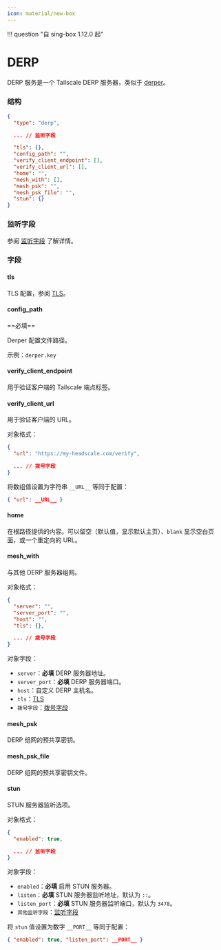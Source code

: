 ```yaml
---
icon: material/new-box
---
```


!!! question "自 sing-box 1.12.0 起"

# DERP

DERP 服务是一个 Tailscale DERP 服务器，类似于 [derper](https://pkg.go.dev/tailscale.com/cmd/derper)。

### 结构

```json
{
  "type": "derp",

  ... // 监听字段

  "tls": {},
  "config_path": "",
  "verify_client_endpoint": [],
  "verify_client_url": [],
  "home": "",
  "mesh_with": [],
  "mesh_psk": "",
  "mesh_psk_file": "",
  "stun": {}
}
```

### 监听字段

参阅 [监听字段](/zh/configuration/shared/listen/) 了解详情。

### 字段

#### tls

TLS 配置，参阅 [TLS](/zh/configuration/shared/tls/#inbound)。

#### config_path

==必填==

Derper 配置文件路径。

示例：`derper.key`

#### verify_client_endpoint

用于验证客户端的 Tailscale 端点标签。

#### verify_client_url

用于验证客户端的 URL。

对象格式：

```json
{
  "url": "https://my-headscale.com/verify",

  ... // 拨号字段
}
```

将数组值设置为字符串 `__URL__` 等同于配置：

```json
{ "url": __URL__ }
```

#### home

在根路径提供的内容。可以留空（默认值，显示默认主页）、`blank` 显示空白页面，或一个重定向的 URL。

#### mesh_with

与其他 DERP 服务器组网。

对象格式：

```json
{
  "server": "",
  "server_port": "",
  "host": "",
  "tls": {},

  ... // 拨号字段
}
```

对象字段：

- `server`：**必填** DERP 服务器地址。
- `server_port`：**必填** DERP 服务器端口。
- `host`：自定义 DERP 主机名。
- `tls`：[TLS](/zh/configuration/shared/tls/#outbound)
- `拨号字段`：[拨号字段](/zh/configuration/shared/dial/)

#### mesh_psk

DERP 组网的预共享密钥。

#### mesh_psk_file

DERP 组网的预共享密钥文件。

#### stun

STUN 服务器监听选项。

对象格式：

```json
{
  "enabled": true,

  ... // 监听字段
}
```

对象字段：

- `enabled`：**必填** 启用 STUN 服务器。
- `listen`：**必填** STUN 服务器监听地址，默认为 `::`。
- `listen_port`：**必填** STUN 服务器监听端口，默认为 `3478`。
- `其他监听字段`：[监听字段](/zh/configuration/shared/listen/)

将 `stun` 值设置为数字 `__PORT__` 等同于配置：

```json
{ "enabled": true, "listen_port": __PORT__ }
```